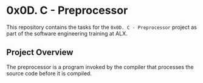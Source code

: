 # 0x0D. C - Preprocessor

This repository contains the tasks for the `0x0D. C - Preprocessor` project as part of the software engineering training at ALX.

## Project Overview

The preprocessor is a program invoked by the compiler that processes the source code before it is compiled.

